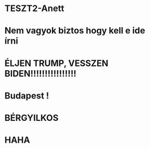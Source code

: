 # TESZT2-Anett
# Nem vagyok biztos hogy kell e ide írni 
# ÉLJEN TRUMP, VESSZEN BIDEN!!!!!!!!!!!!!!!!
#
#
# Budapest !
#
# BÉRGYILKOS
# HAHA

